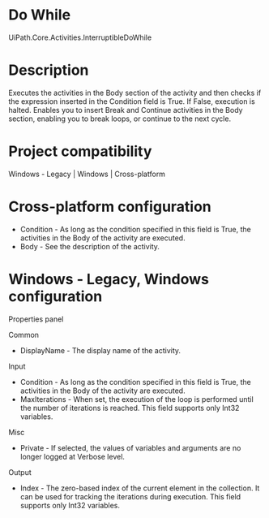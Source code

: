 ﻿# Do While

UiPath.Core.Activities.InterruptibleDoWhile

# Description

Executes the activities in the Body section of the activity and then checks if the expression inserted in the Condition field is True. If False, execution is halted. Enables you to insert Break and Continue activities in the Body section, enabling you to break loops, or continue to the next cycle.

# Project compatibility

Windows - Legacy | Windows | Cross-platform

# Cross-platform configuration

* Condition - As long as the condition specified in this field is True, the activities in the Body of the activity are executed.
* Body - See the description of the activity.

# Windows - Legacy, Windows configuration

Properties panel

Common

* DisplayName - The display name of the activity.

Input

* Condition - As long as the condition specified in this field is True, the activities in the Body of the activity are executed.
* MaxIterations - When set, the execution of the loop is performed until the number of iterations is reached. This field supports only Int32 variables.

Misc

* Private - If selected, the values of variables and arguments are no longer logged at Verbose level.

Output

* Index - The zero-based index of the current element in the collection. It can be used for tracking the iterations during execution. This field supports only Int32 variables.
